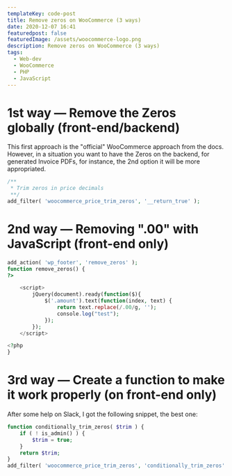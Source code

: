 ```yaml
---
templateKey: code-post
title: Remove zeros on WooCommerce (3 ways)
date: 2020-12-07 16:41
featuredpost: false
featuredImage: /assets/woocommerce-logo.png
description: Remove zeros on WooCommerce (3 ways)
tags:
  - Web-dev
  - WooCommerce
  - PHP
  - JavaScript
---
```


# 1st way — Remove the Zeros globally (front-end/backend)

This first approach is the "official" WooCommerce approach from the docs. However, in a situation you want to have the Zeros on the backend, for generated Invoice PDFs, for instance, the 2nd option it will be more appropriated.

```php
/**
 * Trim zeros in price decimals
 **/
add_filter( 'woocommerce_price_trim_zeros', '__return_true' );
```

# 2nd way — Removing ".00" with JavaScript (front-end only)

```php
add_action( 'wp_footer', 'remove_zeros' );
function remove_zeros() {
?>

	<script>
		jQuery(document).ready(function($){
			$('.amount').text(function(index, text) {
				return text.replace(/.00/g, '');
				console.log("test");
			});
		});
	</script>

<?php
}
```

# 3rd way — Create a function to make it work properly (on front-end only)

After some help on Slack, I got the following snippet, the best one:

```php
function conditionally_trim_zeros( $trim ) {
	if ( ! is_admin() ) {
		$trim = true;
	}
	return $trim;
}
add_filter( 'woocommerce_price_trim_zeros', 'conditionally_trim_zeros' );
```
